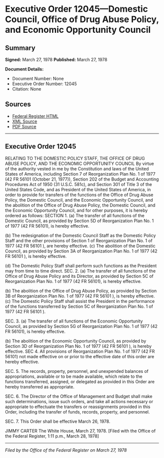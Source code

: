 # Executive Order 12045—Domestic Council, Office of Drug Abuse Policy, and Economic Opportunity Council

## Summary

**Signed:** March 27, 1978
**Published:** March 27, 1978

**Document Details:**
- Document Number: None
- Executive Order Number: 12045
- Citation: None

## Sources
- [Federal Register HTML](https://www.presidency.ucsb.edu/documents/executive-order-12045-domestic-council-office-drug-abuse-policy-and-economic-opportunity)
- [XML Source](None)
- [PDF Source](None)

---

## Executive Order 12045

RELATING TO THE DOMESTIC POLICY STAFF, THE OFFICE OF DRUG ABUSE POLICY, AND THE ECONOMIC OPPORTUNITY COUNCIL
By virtue of the authority vested in me by the Constitution and laws of the United States of America, including Section 7 of Reorganization Plan No. 1 of 1977 (42 FR 56101 (October 21, 1977)), Section 202 of the Budget and Accounting Procedures Act of 1950 (31 U.S.C. 581c), and Section 301 of Title 3 of the United States Code, and as President of the United States of America, in order to provide for transfers of the functions of the Office of Drug Abuse Policy, the Domestic Council, and the Economic Opportunity Council, and the abolition of the Office of Drug Abuse Policy, the Domestic Council, and the Economic Opportunity Council, and for other purposes, it is hereby ordered as follows:
SECTION 1. (a) The transfer of all functions of the Domestic Council, as provided by Section 5D of Reorganization Plan No. 1 of 1977 (42 FR 56101), is hereby effective.

(b) The redesignation of the Domestic Council Staff as the Domestic Policy Staff and the other provisions of Section 1 of Reorganization Plan No. 1 of 1977 (42 FR 56101 ), are hereby effective.
(c) The abolition of the Domestic Council, as provided by Section 3A of Reorganization Plan No. 1 of 1977 (42 FR 56101 ), is hereby effective.

(d) The Domestic Policy Staff shall perform such functions as the President may from time to time direct.
SEC. 2. (a) The transfer of all functions of the Office of Drug Abuse Policy and its Director, as provided by Section 5C of Reorganization Plan No. 1 of 1977 (42 FR 56101), is hereby effective.

(b) The abolition of the Office of Drug Abuse Policy, as provided by Section 3B of Reorganization Plan No. 1 of 1977 (42 FR 56101 ), is hereby effective.
(c) The Domestic Policy Staff shall assist the President in the performance of the functions transferred by Section 5C of Reorganization Plan No. 1 of 1977 (42 FR 56101 ).

SEC. 3. (a) The transfer of all functions of the Economic Opportunity Council, as provided by Section 5G of Reorganization Plan No. 1 of 1977 (42 FR 56101), is hereby effective.

(b) The abolition of the Economic Opportunity Council, as provided by Section 3D of Reorganization Plan No. 1 of 1977 (42 FR 56101 ), is hereby effective.
SEC 4. All provisions of Reorganization Plan No. 1 of 1977 (42 FR 56101) not made effective on or prior to the effective date of this order are hereby effective.

SEC. 5. The records, property, personnel, and unexpended balances of appropriations, available or to be made available, which relate to the functions transferred, assigned, or delegated as provided in this Order are hereby transferred as appropriate.

SEC. 6. The Director of the Office of Management and Budget shall make such determinations, issue such orders, and take all actions necessary or appropriate to effectuate the transfers or reassignments provided in this Order, including the transfer of funds, records, property, and personnel.

SEC. 7. This Order shall be effective March 26, 1978.

JIMMY CARTER
The White House,
March 27, 1978.
[Filed with the Office of the Federal Register, 1:11 p.m., March 28, 1978]

---

*Filed by the Office of the Federal Register on March 27, 1978*
